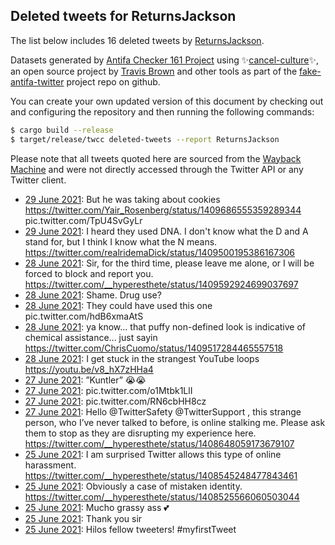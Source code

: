 ## Deleted tweets for ReturnsJackson

The list below includes 16 deleted tweets by
[ReturnsJackson](https://twitter.com/ReturnsJackson).



Datasets generated by [Antifa Checker 161 Project](https://twitter.com/antifacheck161) using ✨[cancel-culture](https://github.com/travisbrown/cancel-culture)✨, an open source project by 
[Travis Brown](https://twitter.com/travisbrown) and other tools as part of the 
[fake-antifa-twitter](https://github.com/antifacheck161/fake-antifa-twitter) project repo on github.

You can create your own updated version of this document by checking out and configuring the
repository and then running the following commands:

```bash
$ cargo build --release
$ target/release/twcc deleted-tweets --report ReturnsJackson
```

Please note that all tweets quoted here are sourced from the
[Wayback Machine](https://web.archive.org) and were not directly accessed through the Twitter API or
any Twitter client.

* [29 June 2021](https://web.archive.org/web/20210629062221/https://twitter.com/ReturnsJackson/status/1409706147175485443): But he was taking about cookies  https://twitter.com/Yair_Rosenberg/status/1409686555359289344  pic.twitter.com/TpU4SvGyLr <!--1409706147175485443-->
* [29 June 2021](https://web.archive.org/web/20210629045730/https://twitter.com/ReturnsJackson/status/1409689319795609612): I heard they used DNA.   I don't know what the D and A stand for, but I think I know what the N means. https://twitter.com/realridemaDick/status/1409500195386167306 <!--1409689319795609612-->
* [28 June 2021](https://web.archive.org/web/20210628194934/https://twitter.com/ReturnsJackson/status/1409599695320649729): Sir, for the third time, please leave me alone, or I will be forced to block and report you. https://twitter.com/__hyperesthete/status/1409592924699037697 <!--1409599695320649729-->
* [28 June 2021](https://web.archive.org/web/20210628194434/https://twitter.com/ReturnsJackson/status/1409598558718857216): Shame.  Drug use? <!--1409598558718857216-->
* [28 June 2021](https://web.archive.org/web/20210628193123/https://twitter.com/ReturnsJackson/status/1409595250163716103): They could have used this one pic.twitter.com/hdB6xmaAtS <!--1409595250163716103-->
* [28 June 2021](https://web.archive.org/web/20210628204054/https://twitter.com/ReturnsJackson/status/1409574214047309824): ya know... that puffy non-defined look is indicative of chemical assistance...   just sayin https://twitter.com/ChrisCuomo/status/1409517284465557518 <!--1409574214047309824-->
* [28 June 2021](https://web.archive.org/web/20210628044244/https://twitter.com/ReturnsJackson/status/1409353307055919116): I get stuck in the strangest YouTube loops https://youtu.be/v8_hX7zHHa4 <!--1409353307055919116-->
* [27 June 2021](https://web.archive.org/web/20210627234922/https://twitter.com/ReturnsJackson/status/1409283001683517445): ”Kuntler” 😭😭 <!--1409283001683517445-->
* [27 June 2021](https://web.archive.org/web/20210627205757/https://twitter.com/ReturnsJackson/status/1409254672712540166): pic.twitter.com/o1Mtbk1LlI <!--1409254672712540166-->
* [27 June 2021](https://web.archive.org/web/20210627064558/https://twitter.com/ReturnsJackson/status/1408992998839533570): pic.twitter.com/RN6cbHH8cz <!--1408992998839533570-->
* [27 June 2021](https://web.archive.org/web/20210627032701/https://twitter.com/ReturnsJackson/status/1408990189003984898): Hello  @TwitterSafety   @TwitterSupport , this strange person, who I’ve never talked to before, is online stalking me.   Please ask them to stop as they are disrupting my experience here. https://twitter.com/__hyperesthete/status/1408648059173679107 <!--1408990189003984898-->
* [25 June 2021](https://web.archive.org/web/20210625224111/https://twitter.com/ReturnsJackson/status/1408554280538214400): I am surprised Twitter allows this type of online harassment. https://twitter.com/__hyperesthete/status/1408545248477843461 <!--1408554280538214400-->
* [25 June 2021](https://web.archive.org/web/20210625211815/https://twitter.com/ReturnsJackson/status/1408534968662364163): Obviously a case of mistaken identity. https://twitter.com/__hyperesthete/status/1408525566060503044 <!--1408534968662364163-->
* [25 June 2021](https://web.archive.org/web/20210626000741/https://twitter.com/ReturnsJackson/status/1408533508281208838): Mucho grassy ass 💕 <!--1408533508281208838-->
* [25 June 2021](https://web.archive.org/web/20210625183739/https://twitter.com/ReturnsJackson/status/1408494582334169102): Thank you sir <!--1408494582334169102-->
* [25 June 2021](https://web.archive.org/web/20210625211958/https://twitter.com/ReturnsJackson/status/1408477500032831494): Hilos fellow tweeters!  #myfirstTweet <!--1408477500032831494-->

